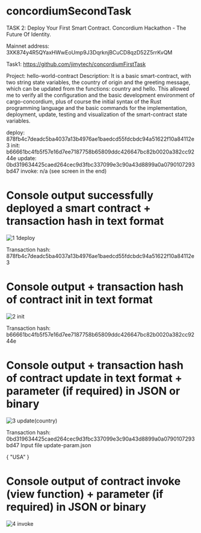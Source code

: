 # concordiumSecondTask
TASK 2: Deploy Your First Smart Contract. Concordium Hackathon - The Future Of Identity. 

Mainnet address: 3XK874y4R5QYaxHWwEoUmp9J3DqrknjBCuCD8qzD52Z5rrKvQM

Task1: https://github.com/jimytech/concordiumFirstTask

Project: hello-world-contract
Description: It is a basic smart-contract, with two string state variables, the country of origin and the greeting message, which can be updated from the functions: country and hello. This allowed me to verify all the configuration and the basic development environment of cargo-concordium, plus of course the initial syntax of the Rust programming language and the basic commands for the implementation, deployment, update, testing and visualization of the smart-contract state variables.


deploy: 878fb4c7deadc5ba4037a13b4976ae1baedcd55fdcbdc94a51622f10a84112e3
init: b66661bc4fb5f57e16d7ee7187758b65809ddc426647bc82b0020a382cc9244e
update: 0bd319634425caed264cec9d3fbc337099e3c90a43d8899a0a0790107293bd47
invoke: n/a (see screen in the end)

# Console output successfully deployed a smart contract + transaction hash in text format 

![1 1deploy](https://user-images.githubusercontent.com/39538184/218757541-fbccc459-dc22-4e50-a95e-b570c60137d2.png)

Transaction hash: 878fb4c7deadc5ba4037a13b4976ae1baedcd55fdcbdc94a51622f10a84112e3

# Console output + transaction hash of contract init in text format

![2 init](https://user-images.githubusercontent.com/39538184/218757907-4dac3c4d-af71-442d-a2d8-f27a75071583.png)

Transaction hash: b66661bc4fb5f57e16d7ee7187758b65809ddc426647bc82b0020a382cc9244e

# Console output + transaction hash of contract update in text format + parameter (if required) in JSON or binary

![3 update(country)](https://user-images.githubusercontent.com/39538184/218758334-53dd5e44-beae-48f4-89db-736e2a5eb295.png)

Transaction hash: 0bd319634425caed264cec9d3fbc337099e3c90a43d8899a0a0790107293bd47 
Input file update-param.json

{
    "USA"
}

# Console output of contract invoke (view function) + parameter (if required) in JSON or binary

![4 invoke](https://user-images.githubusercontent.com/39538184/218758521-366458a7-22b1-47d4-bb2f-4437ad929835.png)

